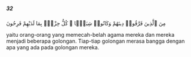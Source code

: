 ##### 32

<span class="ayah">مِنَ ٱلَّذِينَ فَرَّقُوا۟ دِينَهُمْ وَكَانُوا۟ شِيَعًۭا ۖ كُلُّ حِزْبٍۭ بِمَا لَدَيْهِمْ فَرِحُونَ</span>

<span class="ayah_translation">yaitu orang-orang yang memecah-belah agama mereka dan mereka menjadi beberapa golongan. Tiap-tiap golongan merasa bangga dengan apa yang ada pada golongan mereka.</span>
